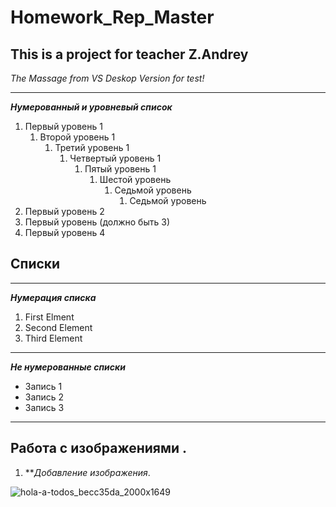 # Homework_Rep_Master
**This is a project for teacher Z.Andrey**
--------------------------
*The Massage from VS Deskop Version for test!*

--------------------------
***Нумерованный и уровневый список***
1. Первый уровень 1
    1. Второй уровень 1
        1. Третий уровень 1
            1. Четвертый уровень 1
                1. Пятый уровень 1
                    1. Шестой уровень
                        1. Седьмой уровень
                            1. Седьмой уровень
2. Первый уровень 2
2. Первый уровень (должно быть 3)
4. Первый уровень 4
## Списки 
--------------------------
***Нумерация списка*** 
1. First Elment
2. Second Element
3. Third Element
---------------------------
 ***Не нумерованные списки***
* Запись 1
* Запись 2
* Запись 3 
------------------------------
 ## Работа с изображениями .
1. ***Добавление изображения*. 
            
![hola-a-todos_becc35da_2000x1649](https://user-images.githubusercontent.com/109942162/181155578-1af2bf0e-b37c-425c-b923-1c515e94ef04.jpg)
